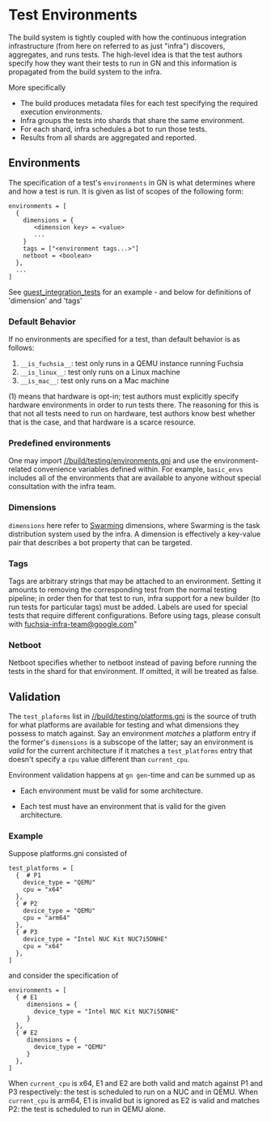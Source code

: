 # Test Environments

The build system is tightly coupled with how the continuous integration
infrastructure (from here on referred to as just "infra") discovers, aggregates,
and runs tests. The high-level idea is that the test authors specify how they
want their tests to run in GN and this information is propagated from the build
system to the infra.

More specifically

*   The build produces metadata files for each test specifying the required
    execution environments.
*   Infra groups the tests into shards that share the same environment.
*   For each shard, infra schedules a bot to run those tests.
*   Results from all shards are aggregated and reported.

## Environments

The specification of a test's `environments` in GN is what determines where and
how a test is run. It is given as list of scopes of the following form:

```gn
environments = [
  {
    dimensions = {
       <dimension key> = <value>
       ...
    }
    tags = ["<environment tags...>"]
    netboot = <boolean>
  },
  ...
]
```

See
[guest_integration_tests](/src/virtualization/tests)
for an example - and below for definitions of 'dimension' and 'tags'

### Default Behavior

If no environments are specified for a test, than default behavior is as
follows:

1.  `__is_fuchsia__`: test only runs in a QEMU instance running Fuchsia
1.  `__is_linux__`: test only runs on a Linux machine
1.  `__is_mac__`: test only runs on a Mac machine

(1) means that hardware is opt-in; test authors must explicitly specify hardware
environments in order to run tests there. The reasoning for this is that not all
tests need to run on hardware, test authors know best whether that is the case,
and that hardware is a scarce resource.

### Predefined environments

One may import
[//build/testing/environments.gni](/build/testing/environments.gni)
and use the environment-related convenience variables defined within. For
example, `basic_envs` includes all of the environments that are available to
anyone without special consultation with the infra team.

### Dimensions

`dimensions` here refer to
[Swarming](https://chromium.googlesource.com/infra/luci/luci-py/+/master/appengine/swarming/doc/)
dimensions, where Swarming is the task distribution system used by the infra. A
dimension is effectively a key-value pair that describes a bot property that can
be targeted.

### Tags

Tags are arbitrary strings that may be attached to an environment. Setting
it amounts to removing the corresponding test from the normal testing pipeline;
in order then for that test to run, infra support for a new builder (to run
tests for particular tags) must be added. Labels are used for special tests
that require different configurations. Before using tags, please consult with
fuchsia-infra-team@google.com"

### Netboot

Netboot specifies whether to netboot instead of paving before running the tests
in the shard for that environment. If omitted, it will be treated as false.

## Validation

The `test_plaforms` list in
[//build/testing/platforms.gni](/build/testing/platforms.gni)
is the source of truth for what platforms are available for testing and what
dimensions they possess to match against. Say an environment *matches* a
platform entry if the former's `dimensions` is a subscope of the latter; say an
environment is *valid* for the current architecture if it matches a
`test_platforms` entry that doesn't specify a `cpu` value different than
`current_cpu`.

Environment validation happens at `gn gen`-time and can be summed up as

*   Each environment must be valid for some architecture.

*   Each test must have an environment that is valid for the given architecture.

### Example

Suppose platforms.gni consisted of

```gn
test_platforms = [
  {  # P1
    device_type = "QEMU"
    cpu = "x64"
  },
  { # P2
    device_type = "QEMU"
    cpu = "arm64"
  },
  { # P3
    device_type = "Intel NUC Kit NUC7i5DNHE"
    cpu = "x64"
  },
]
```

and consider the specification of

```gn
environments = [
  { # E1
     dimensions = {
       device_type = "Intel NUC Kit NUC7i5DNHE"
     }
  },
  { # E2
     dimensions = {
       device_type = "QEMU"
     }
  },
]
```

When `current_cpu` is x64, E1 and E2 are both valid and match against P1 and P3
respectively: the test is scheduled to run on a NUC and in QEMU. When
`current_cpu` is arm64, E1 is invalid but is ignored as E2 is valid and matches
P2: the test is scheduled to run in QEMU alone.

